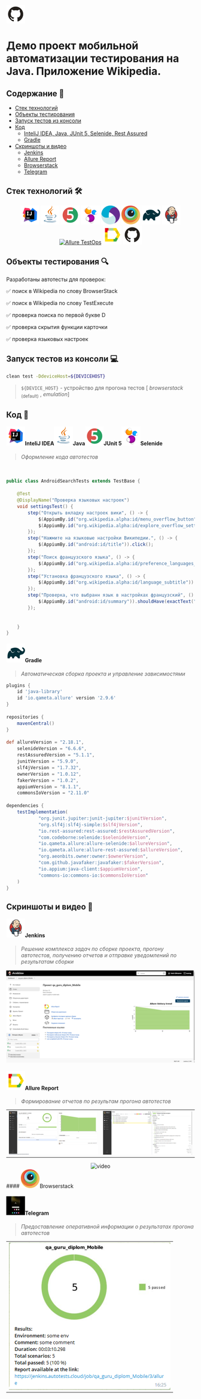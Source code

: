 <a href="https://github.com/"><img alt="github.com" height="50" src="readme_files/technologies/github.svg"/></a>
# Демо проект мобильной автоматизации тестирования на Java. Приложение Wikipedia.


## Содержание :bookmark_tabs:
* <a href="#stack">Cтек технологий</a>
* <a href="#objects">Объекты тестирования</a>
* <a href="#console">Запуск тестов из консоли</a>
* <a href="#code">Код</a>
    + <a href="#intelij">InteliJ IDEA, Java, JUnit 5, Selenide, Rest Assured</a>
    + <a href="#gradle">Gradle</a>
* <a href="#screenshot">Скриншоты и видео</a>
  + <a href="#jenkins">Jenkins</a>
  + <a href="#allure">Allure Report</a>
  + <a href="#browserstack">Browserstack</a>
  + <a href="#notifications">Telegram</a>



<a id="stack"></a>
## Cтек технологий :hammer_and_wrench:

<div align="center">
<a href="https://www.jetbrains.com/idea/"><img alt="InteliJ IDEA" height="50" src="readme_files/technologies/intelij_idea.svg" width="50"/></a>
<a href="https://www.java.com/"><img alt="Java" height="50" src="readme_files/technologies/java.svg" width="50"/></a>
<a href="https://junit.org/junit5/"><img alt="JUnit 5" height="50" src="readme_files/technologies/junit5.svg" width="50"/></a>
<a href="https://selenide.org/"><img alt="Selenide" height="50" src="readme_files/technologies/selenide.svg" width="50"/></a>
<a href="https://appium.io/"><img alt="Appium" height="50" src="readme_files/technologies/appium.svg" width="50"/></a>
<a href="https://www.browserstack.co"><img alt="Browserstack" height="50" src="readme_files/technologies/browserstack.svg" width="50"/></a>
<a href="https://gradle.org/"><img alt="Gradle" height="50" src="readme_files/technologies/gradle.svg" width="50"/></a>
<a href="https://www.jenkins.io/"><img alt="Jenkins" height="50" src="readme_files/technologies/jenkins.svg" width="50"/></a>
<a href="https://qameta.io/"><img alt="Allure TestOps" height="50" src="readme_files/technologies/allure_testops.svg" width="50"/></a>
<a href="https://github.com/allure-framework/"><img alt="Allure" height="50" src="readme_files/technologies/allure.svg" width="50"/></a>
<a href="https://github.com/"><img alt="GitHub" height="50" src="readme_files/technologies/github.svg" width="50"/></a>
</div>



<a id="objects"></a>
## Объекты тестирования :mag:

Разработаны автотесты для проверок:


:white_check_mark: поиск в Wikipedia по слову BrowserStack

:white_check_mark: поиск в Wikipedia по слову TestExecute

:white_check_mark: проверка поиска по первой букве D

:white_check_mark: проверка скрытия функции карточки

:white_check_mark: проверка языковых настроек






<a id="console"></a>
## Запуск тестов из консоли :computer:

```bash
clean test -DdeviceHost=${DEVICEHOST}

```

> `${DEVICE_HOST}` - устройство для прогона тестов [ *browserstack* <sub>(default)</sub> , *emulation*] 




<a id="code"></a>
## Код :floppy_disk:

<a id="intelij"></a>
#### <img alt="InteliJ IDEA" height="50" src="readme_files/technologies/intelij_idea.svg" width="50"/>InteliJ IDEA</a><img alt="Java" height="50" src="readme_files/technologies/java.svg" width="50"/>Java</a><img alt="JUnit 5" height="50" src="readme_files/technologies/junit5.svg" width="50"/>JUnit 5</a><img alt="Selenide" height="50" src="readme_files/technologies/selenide.svg" width="50"/>Selenide</a>

> *Оформление кода автотестов*

```java


public class AndroidSearchTests extends TestBase {

    @Test
    @DisplayName("Проверка языковых настроек")
    void settingsTest() {
        step("Открыть вкладку настроек вики", () -> {
            $(AppiumBy.id("org.wikipedia.alpha:id/menu_overflow_button")).click();
            $(AppiumBy.id("org.wikipedia.alpha:id/explore_overflow_settings")).click();
        });
        step("Нажмите на языковые настройки Википедии.", () -> {
            $(AppiumBy.id("android:id/title")).click();
        });
        step("Поиск французского языка", () -> {
            $(AppiumBy.id("org.wikipedia.alpha:id/preference_languages_filter")).sendKeys("French");
        });
        step("Установка французского языка", () -> {
            $(AppiumBy.id("org.wikipedia.alpha:id/language_subtitle")).click();
        });
        step("Проверка, что выбранн язык в настройках французский", () -> {
            $(AppiumBy.id("android:id/summary")).shouldHave(exactText("Français"));
        });


    }
}    
```



<a id="gradle"></a>
#### <img alt="Gradle" height="50" src="readme_files/technologies/gradle.svg" width="50"/>Gradle</a>

> *Автоматическая сборка проекта и управление зависимостями*

```groovy
plugins {
    id 'java-library'
    id 'io.qameta.allure' version '2.9.6'
}

repositories {
    mavenCentral()
}

def allureVersion = "2.18.1",
    selenideVersion = "6.6.6",
    restAssuredVersion = "5.1.1",
    junitVersion = "5.9.0",
    slf4jVersion = "1.7.32",
    ownerVersion = "1.0.12",
    fakerVersion = "1.0.2",
    appiumVersion = "8.1.1",
    commonsIoVersion = "2.11.0"
    
dependencies {
    testImplementation(
            "org.junit.jupiter:junit-jupiter:$junitVersion",
            "org.slf4j:slf4j-simple:$slf4jVersion",
            "io.rest-assured:rest-assured:$restAssuredVersion",
            "com.codeborne:selenide:$selenideVersion",
            "io.qameta.allure:allure-selenide:$allureVersion",
            "io.qameta.allure:allure-rest-assured:$allureVersion",
            "org.aeonbits.owner:owner:$ownerVersion",
            "com.github.javafaker:javafaker:$fakerVersion",
            "io.appium:java-client:$appiumVersion",
            "commons-io:commons-io:$commonsIoVersion"
    )
}
```


<a id="screenshot"></a>
## Скриншоты и видео :camera_flash:


<a id="jenkins"></a>
#### <img alt="Jenkins" height="50" src="readme_files/technologies/jenkins.svg" width="50"/>Jenkins</a>

> *Решение комплекса задач по сборке проекта, прогону автотестов, получению отчетов и отправке уведомлений по
результатам сборки*

<a href="https://jenkins.autotests.cloud/job/qa_guru_diplom_Mobile/">
<img src="readme_files/jenkins/JenkinsProject.png" alt="Jenkins">
</a>



<a id="allure"></a>
#### <img alt="Allure" height="50" src="readme_files/technologies/allure.svg" width="50"/>Allure Report</a>

> *Формирование отчетов по результам прогона автотестов*

<table>
     <tr>
        <td>
        <a href="https://jenkins.autotests.cloud/job/qa_guru_diplom_Mobile/3/allure/">
        <img src="readme_files/allure/AllureDashboard.png">
        </a>
        </td>
        <td>
        <a href="https://jenkins.autotests.cloud/job/qa_guru_diplom_Mobile/3/allure/#suites/931af5ed5b63c00d89301b3b329c12d8/4263a25fc6e8c837/">
        <img src="readme_files/allure/AllureTestCases.png">
        </a>
        </td>
    </tr>
</table>

<a id="browserstack"></a>

<div align="center">
<img title="Browserstack Video" src="images/BrowserStackVideoShort.gif" width="450" height="450"  alt="video">  
</div>
#### <img alt="Browserstack" height="50" src="readme_files/technologies/browserstack.svg" width="50"/>Browserstack</a>





<a id="notifications"></a>
#### <img alt="Telegram" height="50" src="readme_files/video/1837e9126a9d69798f3ef89887d7a0a4e7bac6f2.gif" width="50"/>Telegram</a>

> *Предоставление оперативной информации о результатах прогона автотестов*

<table>
     <tr>
        <td>
        <img src="readme_files/telegram/Notifications.png" alt="Telegram">
        </td>
    </tr>
 </table>   
